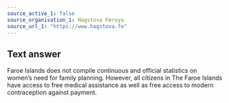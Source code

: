 ```yaml
---
source_active_1: false
source_organisation_1: Hagstova Føroya
source_url_1: "https://www.hagstova.fo"
---
```

## Text answer  
Faroe Islands does not compile continuous and official statistics on women’s need for family planning. However, all citizens in The Faroe Islands have access to free medical assistance as well as free access to modern contraception against payment.
